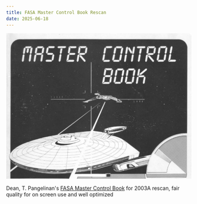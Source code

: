 ```yaml
---
title: FASA Master Control Book Rescan
date: 2025-06-18
---
```

![FASATrek](/images/mcb.png) 

Dean, T. Pangelinan's [FASA Master Control Book](/files/FASA-Master-Control-Book.pdf) for 2003A rescan, fair quality for on screen use and well optimized